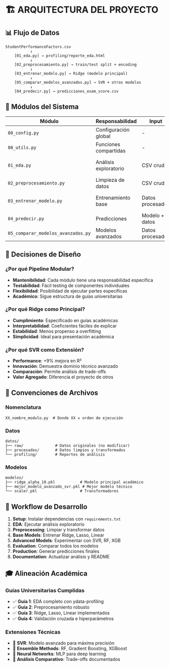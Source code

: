 # 🏗️ ARQUITECTURA DEL PROYECTO

## 📊 Flujo de Datos

```
StudentPerformanceFactors.csv
           ↓
    [01_eda.py] → profiling/reporte_eda.html
           ↓
    [02_preprocesamiento.py] → train/test split + encoding
           ↓
    [03_entrenar_modelo.py] → Ridge (modelo principal)
           ↓
    [05_comparar_modelos_avanzados.py] → SVR + otros modelos
           ↓
    [04_predecir.py] → predicciones_exam_score.csv
```

## 🔧 Módulos del Sistema

| Módulo | Responsabilidad | Input | Output |
|--------|----------------|-------|--------|
| `00_config.py` | Configuración global | - | Parámetros del sistema |
| `00_utils.py` | Funciones compartidas | - | Utilidades comunes |
| `01_eda.py` | Análisis exploratorio | CSV crudo | Reporte HTML + insights |
| `02_preprocesamiento.py` | Limpieza de datos | CSV crudo | Train/test procesados |
| `03_entrenar_modelo.py` | Entrenamiento base | Datos procesados | Modelo Ridge + métricas |
| `04_predecir.py` | Predicciones | Modelo + datos | CSV predicciones |
| `05_comparar_modelos_avanzados.py` | Modelos avanzados | Datos procesados | Comparación + SVR |

## 🎯 Decisiones de Diseño

### ¿Por qué Pipeline Modular?

- **Mantenibilidad**: Cada módulo tiene una responsabilidad específica
- **Testabilidad**: Fácil testing de componentes individuales  
- **Flexibilidad**: Posibilidad de ejecutar partes específicas
- **Académico**: Sigue estructura de guías universitarias

### ¿Por qué Ridge como Principal?

- **Cumplimiento**: Especificado en guías académicas
- **Interpretabilidad**: Coeficientes fáciles de explicar
- **Estabilidad**: Menos propenso a overfitting
- **Simplicidad**: Ideal para presentación académica

### ¿Por qué SVR como Extensión?

- **Performance**: +9% mejora en R²
- **Innovación**: Demuestra dominio técnico avanzado
- **Comparación**: Permite análisis de trade-offs
- **Valor Agregado**: Diferencia el proyecto de otros

## 📁 Convenciones de Archivos

### Nomenclatura

```
XX_nombre_modulo.py  # Donde XX = orden de ejecución
```

### Datos
```
datos/
├── raw/              # Datos originales (no modificar)
├── procesados/       # Datos limpios y transformados
└── profiling/        # Reportes de análisis
```

### Modelos
```
modelos/
├── ridge_alpha_10.pkl           # Modelo principal académico
├── mejor_modelo_avanzado_svr.pkl # Mejor modelo técnico
└── scaler.pkl                   # Transformadores
```

## 🔄 Workflow de Desarrollo

1. **Setup**: Instalar dependencias con `requirements.txt`
2. **EDA**: Ejecutar análisis exploratorio
3. **Preprocessing**: Limpiar y transformar datos
4. **Base Models**: Entrenar Ridge, Lasso, Linear
5. **Advanced Models**: Experimentar con SVR, RF, XGB
6. **Evaluation**: Comparar todos los modelos
7. **Production**: Generar predicciones finales
8. **Documentation**: Actualizar análisis y README

## 🎓 Alineación Académica

### Guías Universitarias Cumplidas

- ✅ **Guía 1**: EDA completo con ydata-profiling
- ✅ **Guía 2**: Preprocesamiento robusto 
- ✅ **Guía 3**: Ridge, Lasso, Linear implementados
- ✅ **Guía 4**: Validación cruzada e hiperparámetros

### Extensiones Técnicas

- 🚀 **SVR**: Modelo avanzado para máxima precisión
- 🚀 **Ensemble Methods**: RF, Gradient Boosting, XGBoost
- 🚀 **Neural Networks**: MLP para deep learning
- 🚀 **Análisis Comparativo**: Trade-offs documentados
